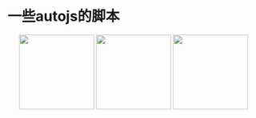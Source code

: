 # 一些autojs的脚本
<div align=center>
<img width="150" height="150" src="https://raw.githubusercontent.com/snailuncle/autojsDemo/master/111111111%E6%9F%B4%E6%88%BF/yeah.png"/>
<img width="150" height="150" src="https://raw.githubusercontent.com/snailuncle/autojsDemo/master/111111111%E6%9F%B4%E6%88%BF/%E5%BE%AE%E4%BF%A1%E8%B5%9E%E8%B5%8F%E7%A0%81.png"/>
<img width="150" height="150" src="https://raw.githubusercontent.com/snailuncle/autojsDemo/master/111111111%E6%9F%B4%E6%88%BF/%E6%94%AF%E4%BB%98%E5%AE%9D%E6%94%B6%E6%AC%BE%E7%A0%81.jpg"/>
</div>